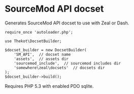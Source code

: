 SourceMod API docset
====================

Generates SourceMod API docset to use with Zeal or Dash.

    require_once 'autoloader.php';

    use Thekot\DocsetBuilder;

    $docset_builder = new DocsetBuilder(
        'SM_API',  // docset name
        'assets',  // assets dir
        'sourcemod_include',  // sourcemod includes dir
        'somewhere\zeal\docsets'  // docsets dir
    );
    $docset_builder->build();

Requires PHP 5.3 with enabled PDO sqlite.


